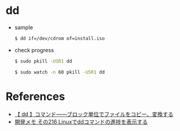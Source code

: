 # dd
- sample
    ~~~bash
    $ dd if=/dev/cdrom of=install.iso
    ~~~

- check progress
    ~~~bash
    $ sudo pkill -USR1 dd
    ~~~
    ~~~bash
    $ sudo watch -n 60 pkill -USR1 dd
    ~~~
# References
- [【 dd 】コマンド――ブロック単位でファイルをコピー、変換する](https://atmarkit.itmedia.co.jp/ait/articles/1711/30/news027.html)
- [開発メモ その216 Linuxでddコマンドの進捗を表示する](https://taktak.jp/2021/01/17/4378/)